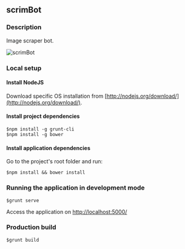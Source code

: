## scrimBot

### Description
Image scraper bot.

![scrimBot](/screenshots/img.png?raw=true "scrimBot")

### Local setup

#### Install NodeJS
Download specific OS installation from [http://nodejs.org/download/](http://nodejs.org/download/).

#### Install project dependencies

````shell
$npm install -g grunt-cli
$npm install -g bower
````

#### Install application dependencies
Go to the project's root folder and run:
````shell
$npm install && bower install
````

### Running the application in development mode
````shell
$grunt serve
````

Access the application on  [http://localhost:5000/](http://localhost:5000/)

### Production build
````shell
$grunt build
````